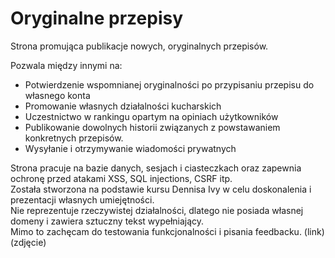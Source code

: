 # Oryginalne przepisy
Strona promująca publikacje nowych, oryginalnych przepisów.    
   
Pozwala między innymi na:  
- Potwierdzenie wspomnianej oryginalności po przypisaniu przepisu do własnego konta 
- Promowanie własnych działalności kucharskich 
- Uczestnictwo w rankingu opartym na opiniach użytkowników 
- Publikowanie dowolnych historii związanych z powstawaniem konkretnych przepisów. 
- Wysyłanie i otrzymywanie wiadomości prywatnych   
       
Strona pracuje na bazie danych, sesjach i ciasteczkach oraz zapewnia ochronę przed atakami XSS, SQL injections, CSRF itp.   
Została stworzona na podstawie kursu Dennisa Ivy w celu doskonalenia i prezentacji własnych umiejętności.   
Nie reprezentuje rzeczywistej działalności, dlatego nie posiada własnej domeny i zawiera sztuczny tekst wypełniający.    
Mimo to zachęcam do testowania funkcjonalności i pisania feedbacku.
(link)
(zdjęcie)
